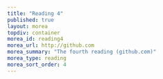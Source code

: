 ```yaml
---
title: "Reading 4"
published: true
layout: morea
topdiv: container
morea_id: reading4
morea_url: http://github.com
morea_summary: "The fourth reading (github.com)"
morea_type: reading
morea_sort_order: 4
---
```



